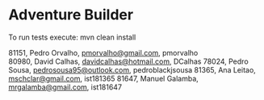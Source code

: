 # Adventure Builder

To run tests execute: mvn clean install

81151, Pedro Orvalho, pmorvalho@gmail.com, pmorvalho  
80980, David Calhas, davidcalhas@hotmail.com, DCalhas
78024, Pedro Sousa, pedrosousa95@outlook.com, pedroblackjsousa
81365, Ana Leitao, mschclar@gmail.com, ist181365
81647, Manuel Galamba, mrgalamba@gmail.com, ist181647